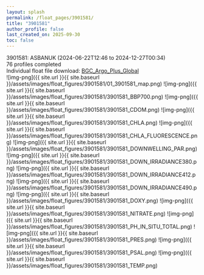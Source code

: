 ```yaml
---
layout: splash
permalink: /float_pages/3901581/
title: "3901581"
author_profile: false
last_created_on: 2025-09-30
toc: false
---
```

 
3901581: ASBANUK (2024-06-22T12:46 to 2024-12-27T00:34)\
76 profiles completed\
Individual float file download: [BGC_Argo_Plus_Global](https://ftp.soest.hawaii.edu/bgc_argo_plus/Individual_Floats/outliers_removed/3901581_Sprof_processed.nc)\
![img-png]({{ site.url }}{{ site.baseurl }}/assets/images/float_figures/3901581/01_3901581_map.png)
![img-png]({{ site.url }}{{ site.baseurl }}/assets/images/float_figures/3901581/3901581_BBP700.png)
![img-png]({{ site.url }}{{ site.baseurl }}/assets/images/float_figures/3901581/3901581_CDOM.png)
![img-png]({{ site.url }}{{ site.baseurl }}/assets/images/float_figures/3901581/3901581_CHLA.png)
![img-png]({{ site.url }}{{ site.baseurl }}/assets/images/float_figures/3901581/3901581_CHLA_FLUORESCENCE.png)
![img-png]({{ site.url }}{{ site.baseurl }}/assets/images/float_figures/3901581/3901581_DOWNWELLING_PAR.png)
![img-png]({{ site.url }}{{ site.baseurl }}/assets/images/float_figures/3901581/3901581_DOWN_IRRADIANCE380.png)
![img-png]({{ site.url }}{{ site.baseurl }}/assets/images/float_figures/3901581/3901581_DOWN_IRRADIANCE412.png)
![img-png]({{ site.url }}{{ site.baseurl }}/assets/images/float_figures/3901581/3901581_DOWN_IRRADIANCE490.png)
![img-png]({{ site.url }}{{ site.baseurl }}/assets/images/float_figures/3901581/3901581_DOXY.png)
![img-png]({{ site.url }}{{ site.baseurl }}/assets/images/float_figures/3901581/3901581_NITRATE.png)
![img-png]({{ site.url }}{{ site.baseurl }}/assets/images/float_figures/3901581/3901581_PH_IN_SITU_TOTAL.png)
![img-png]({{ site.url }}{{ site.baseurl }}/assets/images/float_figures/3901581/3901581_PRES.png)
![img-png]({{ site.url }}{{ site.baseurl }}/assets/images/float_figures/3901581/3901581_PSAL.png)
![img-png]({{ site.url }}{{ site.baseurl }}/assets/images/float_figures/3901581/3901581_TEMP.png)
